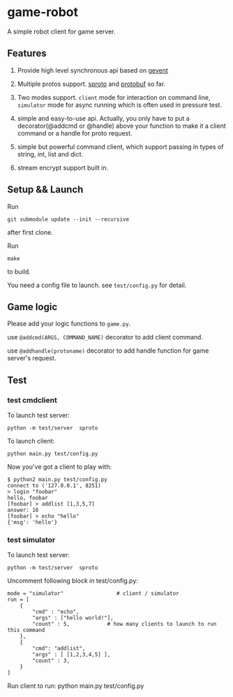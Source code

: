 # game-robot

A simple robot client for game server.

## Features

1. Provide high level synchronous api based on [gevent](http://gevent.org/)

2. Multiple protos support. [sproto](https://github.com/cloudwu/sproto) and [protobuf](https://github.com/google/protobuf) so far.

3. Two modes support. `client` mode for interaction on command line, `simulator` mode for async running which is often used in pressure test.

3. simple and easy-to-use api. Actually, you only have to put a decorator(@addcmd or @handle) above your function to make it a client command or a handle for proto request.

4. simple but powerful command client, which support passing in types of string, int, list and dict.

5. stream encrypt support built in.

## Setup && Launch

Run

    git submodule update --init --recursive

after first clone.

Run

    make

to build.

You need a config file to launch. see `test/config.py` for detail.

## Game logic
Please add your logic functions to `game.py`.

use `@addcmd(ARGS, COMMAND_NAME)` decorator to add client command.

use `@addhandle(protoname)` decorator to add handle function for game server's request.

## Test

### test cmdclient
To launch test server:

    python -m test/server  sproto
    
To launch client:

    python main.py test/config.py

Now you've got a client to play with:

    $ python2 main.py test/config.py
    connect to ('127.0.0.1', 8251)
    > login "foobar"
    hello, foobar
    [foobar] > addlist [1,3,5,7]
    answer: 16
    [foobar] > echo "hello"
    {'msg': 'hello'}

### test simulator
To launch test server:

    python -m test/server  sproto

Uncomment following block in test/config.py:

    mode = "simulator"                 # client / simulator
    run = [
        {
            "cmd" : "echo",
            "args" : ["hello world!"],
            "count" : 5,            # how many clients to launch to run this command
        },
        {
            "cmd": "addlist",
            "args" : [ [1,2,3,4,5] ],
            "count" : 3,
        }
    ]

Run client to run:
    python main.py test/config.py

